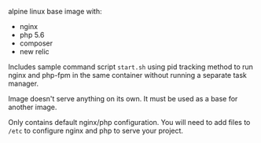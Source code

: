 alpine linux base image with:
- nginx
- php 5.6
- composer
- new relic
 
Includes sample command script `start.sh` using pid tracking method to run nginx and php-fpm in the same container without running a separate task manager.

Image doesn't serve anything on its own. It must be used as a base for another image. 
 
Only contains default nginx/php configuration. You will need to add files to `/etc` to configure nginx and php to serve your project.